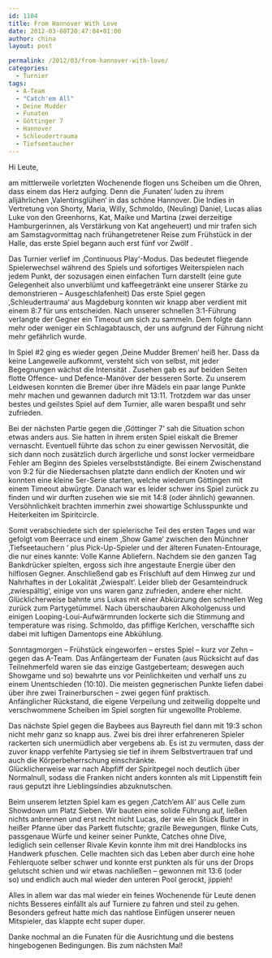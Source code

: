 ```yaml
---
id: 1104
title: From Hannover With Love
date: 2012-03-08T20:47:04+01:00
author: china
layout: post

permalink: /2012/03/from-hannover-with-love/
categories:
  - Turnier
tags:
  - A-Team
  - "Catch'em All"
  - Deine Mudder
  - Funaten
  - Göttinger 7
  - Hannover
  - Schleudertrauma
  - Tiefseetaucher
---
```

Hi Leute,

am mittlerweile vorletzten Wochenende flogen uns Scheiben um die Ohren, dass einem das Herz aufging. Denn die ‚Funaten‘ luden zu ihrem alljährlichen ‚Valentinsglühen‘ in das schöne Hannover. Die Indies in Vertretung von Shorty, Maria, Willy, Schmoldo, (Neuling) Daniel, Lucas alias Luke von den Greenhorns, Kat, Maike und Martina (zwei derzeitige Hamburgerinnen, als Verstärkung von Kat angeheuert) und mir trafen sich am Samstagvormittag nach frühangetretener Reise zum Frühstück in der Halle, das erste Spiel begann auch erst fünf vor Zwölf .

Das Turnier verlief im ‚Continuous Play‘-Modus. Das bedeutet fliegende Spielerwechsel während des Spiels und sofortiges Weiterspielen nach jedem Punkt, der sozusagen einen einfachen Turn darstellt (eine gute Gelegenheit also unverblümt und kaffeegetränkt eine unserer Stärke zu demonstrieren – Ausgeschlafenheit) Das erste Spiel gegen ‚Schleudertrauma‘ aus Magdeburg konnten wir knapp aber verdient mit einem 8:7 für uns entscheiden. Nach unserer schnellen 3:1-Führung verlangte der Gegner ein Timeout um sich zu sammeln. Dem folgte dann mehr oder weniger ein Schlagabtausch, der uns aufgrund der Führung nicht mehr gefährlich wurde.

In Spiel #2 ging es wieder gegen ‚Deine Mudder Bremen‘ heiß her. Dass da keine Langeweile aufkommt, versteht sich von selbst, mit jeder Begegnungen wächst die Intensität . Zusehen gab es auf beiden Seiten flotte Offence- und Defence-Manöver der besseren Sorte. Zu unserem Leidwesen konnten die Bremer über ihre Mädels ein paar lange Punkte mehr machen und gewannen dadurch mit 13:11. Trotzdem war das unser bestes und geilstes Spiel auf dem Turnier, alle waren bespaßt und sehr zufrieden.

Bei der nächsten Partie gegen die ‚Göttinger 7‘ sah die Situation schon etwas anders aus. Sie hatten in ihrem ersten Spiel eiskalt die Bremer vernascht. Eventuell führte das schon zu einer gewissen Nervosität, die sich dann noch zusätzlich durch ärgerliche und sonst locker vermeidbare Fehler am Beginn des Spieles verselbstständigte. Bei einem Zwischenstand von 9:2 für die Niedersachsen platzte dann endlich der Knoten und wir konnten eine kleine 5er-Serie starten, welche wiederum Göttingen mit einem Timeout abwürgte. Danach war es leider schwer ins Spiel zurück zu finden und wir durften zusehen wie sie mit 14:8 (oder ähnlich) gewannen. Versöhnlichkeit brachten immerhin zwei showartige Schlusspunkte und Heiterkeiten im Spiritcircle.

Somit verabschiedete sich der spielerische Teil des ersten Tages und war gefolgt vom Beerrace und einem ‚Show Game‘ zwischen den Münchner ‚Tiefseetauchern ‘ plus Pick-Up-Spieler und der älteren Funaten-Entourage,  
die nur eines kannte: Volle Kanne Abliefern. Nachdem sie den ganzen Tag Bankdrücker spielten, ergoss sich ihre angestaute Energie über den hilflosen Gegner. Anschließend gab es Frischluft auf dem Hinweg zur und Nahrhaftes in der Lokalität ‚Zwiespalt‘. Leider blieb der Gesamteindruck ‚zwiespältig‘, einige von uns waren ganz zufrieden, andere eher nicht.  
Glücklicherweise bahnte uns Lukas mit einer Abkürzung den schnellen Weg zurück zum Partygetümmel. Nach überschaubaren Alkoholgenuss und einigen Looping-Loui-Aufwärmrunden lockerte sich die Stimmung and temperature was rising. Schmoldo, das pfiffige Kerlchen, verschaffte sich dabei mit luftigen Damentops eine Abkühlung.

Sonntagmorgen – Frühstück eingeworfen &#8211; erstes Spiel – kurz vor Zehn – gegen das A-Team. Das Anfängerteam der Funaten (aus Rücksicht auf das Teilnehmerfeld waren sie das einzige Gastgeberteam; deswegen auch Showgame und so) bewahrte uns vor Peinlichkeiten und verhalf uns zu einem Unentschieden (10:10). Die meisten gegnerischen Punkte liefen dabei über ihre zwei Trainerburschen – zwei gegen fünf praktisch.  
Anfänglicher Rückstand, die eigene Verpeilung und zeitweilig doppelte und verschwommene Scheiben im Spiel sorgten für ungewollte Probleme.

Das nächste Spiel gegen die Baybees aus Bayreuth fiel dann mit 19:3 schon nicht mehr ganz so knapp aus. Zwei bis drei ihrer erfahreneren Spieler rackerten sich unermüdlich aber vergebens ab. Es ist zu vermuten, dass der zuvor knapp verfehlte Partysieg sie tief in ihrem Selbstvertrauen traf und auch die Körperbeherrschung einschränkte.  
Glücklicherweise war nach Abpfiff der Spiritpegel noch deutlich über Normalnull, sodass die Franken nicht anders konnten als mit Lippenstift fein raus geputzt ihre Lieblingsindies abzuknutschen.

Beim unserem letzten Spiel kam es gegen ‚Catch’em All‘ aus Celle zum Showdown um Platz Sieben. Wir bauten eine solide Führung auf, ließen nichts anbrennen und erst recht nicht Lucas, der wie ein Stück Butter in heißer Pfanne über das Parkett flutschte; grazile Bewegungen, flinke Cuts, passgenaue Würfe und keiner seiner Punkte, Catches ohne Dive,  
lediglich sein cellenser Rivale Kevin konnte ihm mit drei Handblocks ins Handwerk pfuschen. Celle machten sich das Leben aber durch eine hohe Fehlerquote selber schwer und konnte erst punkten als für uns der Drops gelutscht schien und wir etwas nachließen – gewonnen mit 13:6 (oder so) und endlich auch mal wieder den unteren Pool gerockt, jippieh!

Alles in allem war das mal wieder ein feines Wochenende für Leute denen nichts Besseres einfällt als auf Turniere zu fahren und steil zu gehen. Besonders gefreut hatte mich das nahtlose Einfügen unserer neuen Mitspieler, das klappte echt super duper.

Danke nochmal an die Funaten für die Ausrichtung und die bestens hingebogenen Bedingungen. Bis zum nächsten Mal!